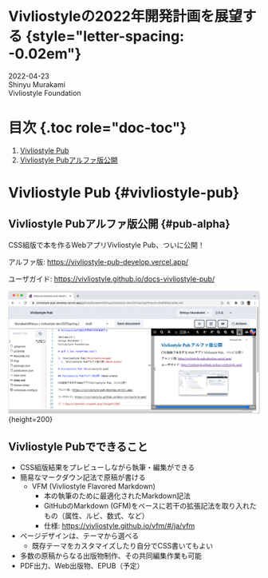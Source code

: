 # Vivliostyleの2022年開発計画を展望する {style="letter-spacing: -0.02em"}

2022-04-23 \
Shinyu Murakami \
Vivliostyle Foundation

# 目次 {.toc role="doc-toc"}

1. [Vivliostyle Pub](#vivliostyle-pub)
  1. [Vivliostyle Pubアルファ版公開](#pub-alpha)

# Vivliostyle Pub {#vivliostyle-pub}

## Vivliostyle Pubアルファ版公開 {#pub-alpha}

CSS組版で本を作るWebアプリVivliostyle Pub、ついに公開！

アルファ版: https://vivliostyle-pub-develop.vercel.app/

ユーザガイド: https://vivliostyle.github.io/docs-vivliostyle-pub/

![Vivliostyle Pubで執筆中の画面](img/screenshot-vivpub.png){height=200}

## Vivliostyle Pubでできること

- CSS組版結果をプレビューしながら執筆・編集ができる
- 簡易なマークダウン記法で原稿が書ける
  - VFM (Vivliostyle Flavored Markdown)
    - 本の執筆のために最適化されたMarkdown記法
    - GitHubのMarkdown (GFM)をベースに若干の拡張記法を取り入れたもの（属性、ルビ、数式、など）
    - 仕様: https://vivliostyle.github.io/vfm/#/ja/vfm
- ページデザインは、テーマから選べる
  - 既存テーマをカスタマイズしたり自分でCSS書いてもよい
- 多数の原稿からなる出版物制作、その共同編集作業も可能
- PDF出力、Web出版物、EPUB（予定）



